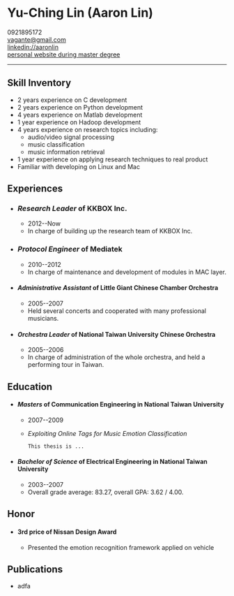 # Yu-Ching Lin (Aaron Lin)

0921895172  
<vagante@gmail.com>  
[linkedin://aaronlin](http://tw.linkedin.com/pub/yu-ching-lin/43/737/913/)  
[personal website during master degree](http://mpac.ee.ntu.edu.tw/~vagante)

---

## Skill Inventory
* 2 years experience on C development
* 2 years experience on Python development
* 4 years experience on Matlab development
* 1 year experience on Hadoop development
* 4 years experience on research topics including:
   * audio/video signal processing
   * music classification
   * music information retrieval
* 1 year experience on applying research techniques to real product
* Familiar with developing on Linux and Mac



## Experiences

* ### *Research Leader* of KKBOX Inc.
	* 2012--Now  
	* In charge of building up the research team of KKBOX Inc. 

* ### *Protocol Engineer* of Mediatek
	* 2010--2012
	* In charge of maintenance and development of modules in MAC layer.

* #### *Administrative Assistant* of Little Giant Chinese Chamber Orchestra
	* 2005--2007
	* Held several concerts and cooperated with many professional musicians.

* #### *Orchestra Leader* of National Taiwan University Chinese Orchestra  
	* 2005--2006
	* In charge of administration of the whole orchestra, and held a performing tour in Taiwan.
	


## Education

* #### *Masters* of Communication Engineering in National Taiwan University  
	* 2007--2009
	* *Exploiting Online Tags for Music Emotion Classification*  

		```
		This thesis is ...
		```

* #### *Bachelor of Science* of Electrical Engineering in National Taiwan University  
	* 2003--2007
	* Overall grade average: 83.27, overall GPA: 3.62 / 4.00.



## Honor
* #### 3rd price of Nissan Design Award
	* Presented the emotion recognition framework applied on vehicle



## Publications
* adfa